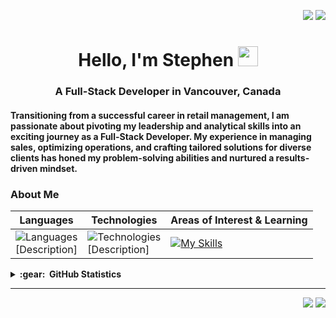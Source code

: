 <div align="end">

<a href="https://www.linkedin.com/in/brunotacca/"><img src="https://img.shields.io/badge/linkedin-%230077B5.svg?&style=for-the-badge&logo=linkedin&logoColor=white" /></a>
<a href="mailto:imssbb@gmail.com?subject=Olá%20Bruno%20Tacca"><img src="https://img.shields.io/badge/gmail-%23D14836.svg?&style=for-the-badge&logo=gmail&logoColor=white" /></a>
  
</div>



<h1 align="center">Hello, I'm Stephen <img
src="https://github.com/blackcater/blackcater/raw/main/images/Hi.gif" height="32" /></h1>
<h3 align="center"> A Full-Stack Developer in Vancouver, Canada</h3>
<h4>Transitioning from a successful career in retail management, I am passionate about pivoting my leadership and analytical skills into an exciting journey as a Full-Stack Developer. My experience in managing sales, optimizing operations, and crafting tailored solutions for diverse clients has honed my problem-solving abilities and nurtured a results-driven mindset.</h4>


### About Me

<div align="center">

|Languages|Technologies|Areas of Interest & Learning|
|---|---|---|
|<img src="https://skillicons.dev/icons?i=js,html,py&theme=dark&perline=2" alt="Languages"><br>[Description]|<img src="https://skillicons.dev/icons?i=react,nodejs,express,postman,mysql,css,sass,git,github,netlify,heroku,jest,vscode,figma&theme=dark&perline=7" alt="Technologies"><br>[Description]|[![My Skills](https://skillicons.dev/icons?i=ts,aws,bootstrap,tailwind,wordpress,codepen,docker,firebase,flask,flutter,gcp,mongodb,nextjs,php,prisma,raspberrypi,redux&theme=dark&perline=7)](https://skillicons.dev)|
</div>


<details>
  <summary><b>:gear: &nbsp;GitHub Statistics</b></summary>
  <br/>
  
  <div align="center">
    <img src ="https://github-readme-streak-stats.herokuapp.com?user=imssbb&theme=dark&hide_border=true&background=FFFFFF00">
  </div>
  <p align="center">
    <img height="50%" width="auto" src ="https://github-readme-stats.vercel.app/api?username=imssbb&show_icons=true&count_private=true&theme=dark&hide_border=true&hide=issues,contribs&bg_color=00000000">
    <img height="137px" width="30%" src="https://github-readme-stats.vercel.app/api/top-langs/?username=imssbb&hide=html&hide_title=true&hide_border=true&layout=compact&langs_count=8&theme=dark" />
  </p>
  
</details>




<!--
### My Projects

[![](https://img.shields.io/badge/-🔊%20English%20Teaching%20Platform-000)](https://github.com/imssbb/imglish-client)
-->



<hr/>


<p align="right">
<img src="https://komarev.com/ghpvc/?username=imssbb&style=plastic&label=Views"><img>
<img src="https://badges.pufler.dev/visits/brunotacca/imssbb?color=black&logo=github" />
</p>


